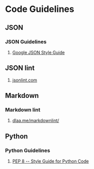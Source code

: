 # Code Guidelines

## JSON

### JSON Guidelines

1. [Google JSON Style Guide](https://google.github.io/styleguide/jsoncstyleguide.xml)

## JSON lint

1. [jsonlint.com](https://jsonlint.com/)

## Markdown

### Markdown lint

1. [dlaa.me/markdownlint/](https://dlaa.me/markdownlint/)

## Python

### Python Guidelines

1. [PEP 8 -- Style Guide for Python Code](https://www.python.org/dev/peps/pep-0008/)
